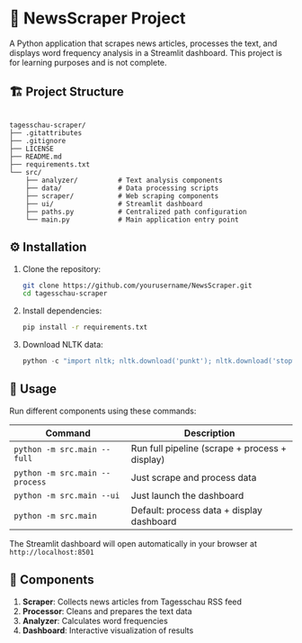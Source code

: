 # 📰 NewsScraper Project

A Python application that scrapes news articles, processes the text, and displays word frequency analysis in a Streamlit dashboard.
This project is for learning purposes and is not complete.

## 🏗️ Project Structure

```

tagesschau-scraper/
├── .gitattributes
├── .gitignore
├── LICENSE
├── README.md
├── requirements.txt
└── src/
    ├── analyzer/          # Text analysis components
    ├── data/              # Data processing scripts
    ├── scraper/           # Web scraping components
    ├── ui/                # Streamlit dashboard
    ├── paths.py           # Centralized path configuration
    └── main.py            # Main application entry point
```

## ⚙️ Installation

1. Clone the repository:
   ```bash
   git clone https://github.com/yourusername/NewsScraper.git
   cd tagesschau-scraper
   ```

2. Install dependencies:
   ```bash
   pip install -r requirements.txt
   ```

3. Download NLTK data:
   ```python
   python -c "import nltk; nltk.download('punkt'); nltk.download('stopwords')"
   ```

## 🚀 Usage

Run different components using these commands:

| Command | Description |
|---------|-------------|
| `python -m src.main --full` | Run full pipeline (scrape + process + display) |
| `python -m src.main --process` | Just scrape and process data |
| `python -m src.main --ui` | Just launch the dashboard |
| `python -m src.main` | Default: process data + display dashboard |

The Streamlit dashboard will open automatically in your browser at `http://localhost:8501`

## 🔧 Components

1. **Scraper**: Collects news articles from Tagesschau RSS feed
2. **Processor**: Cleans and prepares the text data
3. **Analyzer**: Calculates word frequencies
4. **Dashboard**: Interactive visualization of results
